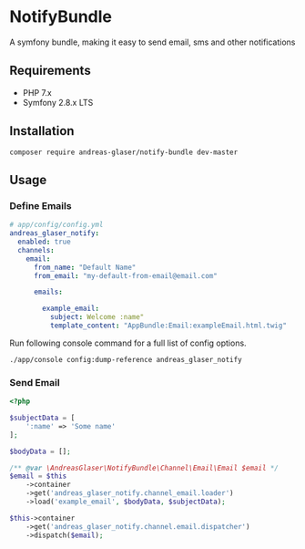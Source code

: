# NotifyBundle
A symfony bundle, making it easy to send email, sms and other notifications

## Requirements
* PHP 7.x
* Symfony 2.8.x LTS

## Installation
```shell
composer require andreas-glaser/notify-bundle dev-master
```

## Usage

### Define Emails
```yaml
# app/config/config.yml
andreas_glaser_notify:
  enabled: true
  channels:
    email:
      from_name: "Default Name"
      from_email: "my-default-from-email@email.com"

      emails:

        example_email:
          subject: Welcome :name"
          template_content: "AppBundle:Email:exampleEmail.html.twig"
```

Run following console command for a full list of config options.
```shell
./app/console config:dump-reference andreas_glaser_notify
```

### Send Email
```php
<?php

$subjectData = [
    ':name' => 'Some name'    
];

$bodyData = [];

/** @var \AndreasGlaser\NotifyBundle\Channel\Email\Email $email */
$email = $this
    ->container
    ->get('andreas_glaser_notify.channel_email.loader')
    ->load('example_email', $bodyData, $subjectData);

$this->container
    ->get('andreas_glaser_notify.channel.email.dispatcher')
    ->dispatch($email);
```
